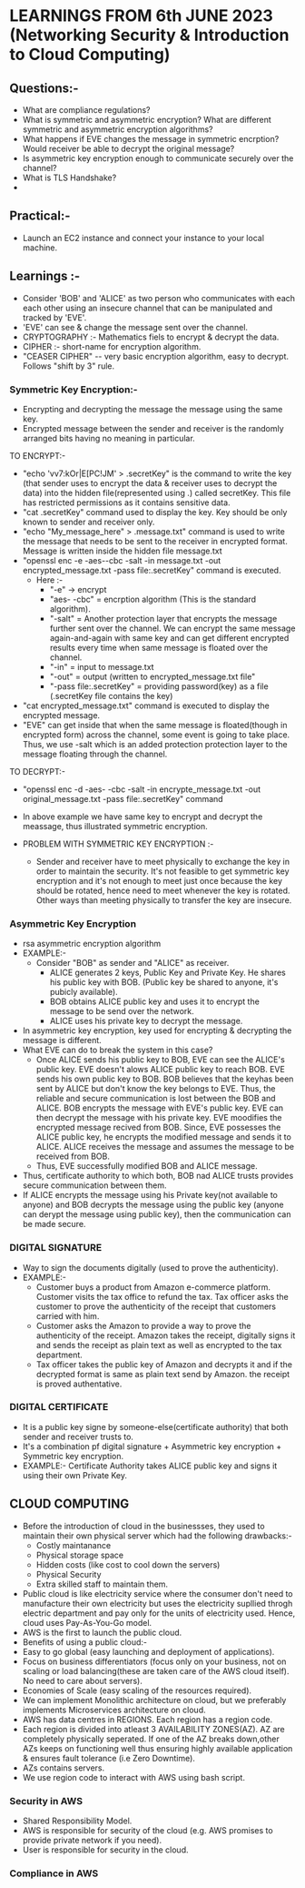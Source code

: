 # LEARNINGS FROM 6th JUNE 2023 (Networking Security & Introduction to Cloud Computing)
## Questions:-
- What are compliance regulations?
- What is symmetric and asymmetric encryption? What are different symmetric and asymmetric encryption algorithms?
- What happens if EVE changes the message in symmetric encrption? Would receiver be able to decrypt the original message?
- Is asymmetric key encryption enough to communicate securely over the channel?
- What is TLS Handshake?
-
## Practical:-
- Launch an EC2 instance and connect your instance to your local machine.

## Learnings :-
- Consider 'BOB' and 'ALICE' as two person who communicates with each each other using an insecure channel that can be manipulated and tracked by 'EVE'.
- 'EVE' can see & change the message sent over the channel.
- CRYPTOGRAPHY :- Mathematics fiels to encrypt & decrypt the data.
- CIPHER :- short-name for encryption algorithm.
- "CEASER CIPHER" -- very basic encryption algorithm, easy to decrypt. Follows "shift by 3" rule.

### Symmetric Key Encryption:-
- Encrypting and decrypting the message the message using the same key.
- Encrypted message between the sender and receiver is the randomly arranged bits having no meaning in particular.

TO ENCRYPT:-
- "echo 'vv7:kOr|E\[PC!JM' > .secretKey" is the command to write the key (that sender uses to encrypt the data & receiver uses to decrypt the data) into the hidden file(represented using .) called secretKey. This file has restricted permissions as it contains sensitive data.
- "cat .secretKey" command used to display the key. Key should be only known to sender and receiver only.
- "echo "My_message_here" > .message.txt" command is used to write the message that needs to be sent to the receiver in encrypted format. Message is written inside the hidden file message.txt
- "openssl enc -e -aes--cbc -salt -in message.txt -out encrypted_message.txt -pass file:.secretKey" command is executed.
   - Here :- 
     - "-e" -> encrypt
     - "aes- -cbc" = encrption algorithm (This is the standard algorithm).
     - "-salt" = Another protection layer that encrypts the message further sent over the channel. We can encrypt the same message again-and-again with same key          and can get different encrypted results every time when same message is floated over the channel.
     - "-in" = input to message.txt
     - "-out" = output (written to encrypted_message.txt file"
     - "-pass file:.secretKey" = providing password(key) as a file (.secretKey file contains the key)
- "cat encrypted_message.txt" command is executed to display the encrypted message.
- "EVE" can get inside that when the same message is floated(though in encrypted form) across the channel, some event is going to take place. Thus, we use -salt which is an added protection protection layer to the message floating through the channel.

TO DECRYPT:- 
- "openssl enc -d -aes-
  -cbc -salt -in encrypte_message.txt -out original_message.txt -pass file:.secretKey" command
- In above example we have same key to encrypt and decrypt the meassage, thus illustrated symmetric encryption.

- PROBLEM WITH SYMMETRIC KEY ENCRYPTION :- 
  - Sender and receiver have to meet physically to exchange the key in order to maintain the security. It's not feasible to get symmetric key encryption and it's not enough to meet just once because the key should be rotated, hence need to meet whenever the key is rotated. Other ways than meeting physically to transfer the key are insecure. 
  
 ### Asymmetric Key Encryption
  - rsa asymmetric encryption algorithm
  - EXAMPLE:-
    - Consider "BOB" as sender and "ALICE" as receiver.
      - ALICE generates 2 keys, Public Key and Private Key. He shares his public key with BOB. (Public key be shared to anyone, it's pubicly available).
      - BOB obtains ALICE public key and uses it to encrypt the message to be send over the network.
      - ALICE uses his private key to decrypt the message.
  - In asymmetric key encryption, key used for encrypting & decrypting the message is different.
  - What EVE can do to break the system in this case?
    -  Once ALICE sends his public key to BOB, EVE can see the ALICE's public key. EVE doesn't alows ALICE public key to reach BOB. EVE sends his own public key to BOB. BOB believes that the keyhas been sent by ALICE but don't know the key belongs to EVE. Thus, the reliable and secure communication is lost between the BOB and ALICE. BOB encrypts the message with EVE's public key. EVE can then decrypt the message with his private key. EVE moodifies the encrypted message recived from BOB. Since, EVE possesses the ALICE public key, he encrypts the modified message and sends it to ALICE. ALICE receives the message and assumes the message to be received from BOB.
    -  Thus, EVE successfully modified BOB and ALICE message.
- Thus, certificate authority to which both, BOB nad ALICE trusts provides secure communication between them. 
- If ALICE encrypts the message using his Private key(not available to anyone) and BOB decrypts the message using the public key (anyone can derypt the message using public key), then the communication can be made secure.

### DIGITAL SIGNATURE
- Way to sign the documents digitally (used to prove the authenticity).
- EXAMPLE:-
  - Customer buys a product from Amazon e-commerce platform. Customer visits the tax office to refund the tax. Tax officer asks the customer to prove the authenticity of the receipt that customers carried with him.
  - Customer asks the Amazon to provide a way to prove the authenticity of the receipt. Amazon takes the receipt, digitally signs it and sends the receipt as plain text as well as encrypted to the tax department.
  - Tax officer takes the public key of Amazon and decrypts it and if the decrypted format is same as plain text send by Amazon. the receipt is proved authentative.
 
### DIGITAL CERTIFICATE
- It is a public key signe by someone-else(certificate authority) that both sender and receiver trusts to.
- It's a combination pf digital signature + Asymmetric key encryption + Symmetric key encryption.
- EXAMPLE:- Certificate Authority takes ALICE public key and signs it using their own Private Key.


## CLOUD COMPUTING
- Before the introduction of cloud in the businessses, they used to maintain their own physical server which had the following drawbacks:- 
  - Costly maintanance
  - Physical storage space
  - Hidden costs (like cost to cool down the servers)
  - Physical Security
  - Extra skilled staff to maintain them.
- Public cloud is like electricity service where the consumer don't need to manufacture their own electricity but uses the electricity supllied throgh electric department and pay only for the units of electricity used. Hence, cloud uses Pay-As-You-Go model.
- AWS is the first to launch the public cloud.
- Benefits of using a public cloud:-
 - Easy to go global (easy launching and deployment of applications).
 - Focus on business differentiators (focus only on your business, not on scaling or load balancing(these are taken care of the AWS cloud itself). No need to care about servers).
 - Economies of Scale (easy scaling of the resources required).
- We can implement Monolithic architecture on cloud, but we preferably implements Microservices architecture on cloud.
- AWS has data centres in REGIONS. Each region has a region code. 
- Each region is divided into atleast 3 AVAILABILITY ZONES(AZ). AZ are completely physically seperated. If one of the AZ breaks down,other AZs keeps on functioning well thus ensuring highly available application & ensures fault tolerance (i.e Zero Downtime).
- AZs contains servers.
- We use region code to interact with AWS using bash script.
 
### Security in AWS
- Shared Responsibility Model.
- AWS is responsible for security of the cloud (e.g. AWS promises to provide private network if you need).
- User is responsible for security in the cloud.
 
### Compliance in AWS


